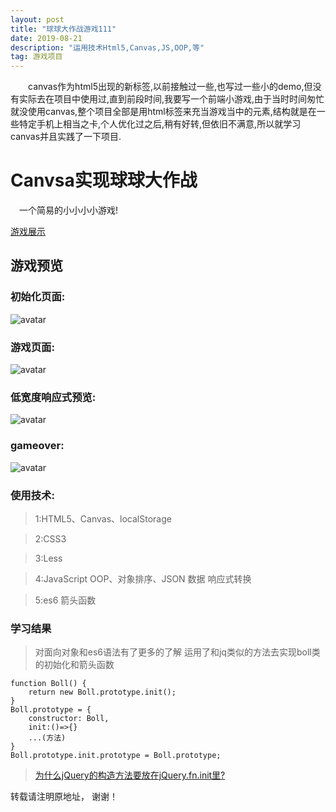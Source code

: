 ```yaml
---
layout: post
title: "球球大作战游戏111"
date: 2019-08-21
description: "运用技术Html5,Canvas,JS,OOP,等"
tag: 游戏项目
---     
```


　　canvas作为html5出现的新标签,以前接触过一些,也写过一些小的demo,但没有实际去在项目中使用过,直到前段时间,我要写一个前端小游戏,由于当时时间匆忙就没使用canvas,整个项目全部是用html标签来充当游戏当中的元素,结构就是在一些特定手机上相当之卡,个人优化过之后,稍有好转,但依旧不满意,所以就学习canvas并且实践了一下项目.

 

# Canvsa实现球球大作战
　一个简易的小小小小游戏!

 [游戏展示](https://qq6515255.github.io/web/boll/index.html)
## 游戏预览

###  初始化页面:

![avatar](https://qq6515255.github.io/images/posts/boll/bool1.jpg)


###  游戏页面:

![avatar](https://qq6515255.github.io/images/posts/boll/boll2.jpg)


###  低宽度响应式预览:

![avatar](https://qq6515255.github.io/images/posts/boll/boll3.jpg)

###  gameover:

![avatar](https://qq6515255.github.io/images/posts/boll/bool3.jpg)


### 使用技术:

>1:HTML5、Canvas、localStorage

>2:CSS3 

>3:Less

>4:JavaScript OOP、对象排序、JSON 数据 响应式转换

>5:es6 箭头函数 

<p> </p>


### 学习结果

> 对面向对象和es6语法有了更多的了解
> 运用了和jq类似的方法去实现boll类的初始化和箭头函数
```
function Boll() {
    return new Boll.prototype.init();
}
Boll.prototype = {
    constructor: Boll,
    init:()=>{}
    ...(方法)
}
Boll.prototype.init.prototype = Boll.prototype;
```

<p> </p>

> [为什么jQuery的构造方法要放在jQuery.fn.init里?](https://cnodejs.org/topic/53e73361977012ba5590e66d)    

<p> </p>


转载请注明原地址， 谢谢！
